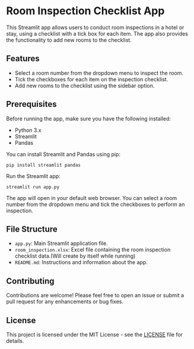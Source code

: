 # Room Inspection Checklist App

This Streamlit app allows users to conduct room inspections in a hotel or stay, using a checklist with a tick box for each item. The app also provides the functionality to add new rooms to the checklist.

## Features

* Select a room number from the dropdown menu to inspect the room.
* Tick the checkboxes for each item on the inspection checklist.
* Add new rooms to the checklist using the sidebar option.

## Prerequisites

Before running the app, make sure you have the following installed:

* Python 3.x
* Streamlit
* Pandas

You can install Streamlit and Pandas using pip:

```
pip install streamlit pandas
```

Run the Streamlit app:

```
streamlit run app.py

```


The app will open in your default web browser. You can select a room number from the dropdown menu and tick the checkboxes to perform an inspection.

## File Structure

* `app.py`: Main Streamlit application file.
* `room_inspection.xlsx`: Excel file containing the room inspection checklist data.(Will create by itself while running)
* `README.md`: Instructions and information about the app.

## Contributing

Contributions are welcome! Please feel free to open an issue or submit a pull request for any enhancements or bug fixes.

## License

This project is licensed under the MIT License - see the [LICENSE]() file for details.
